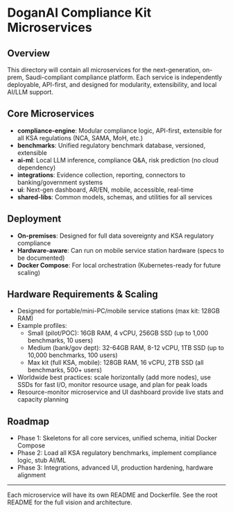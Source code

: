 # DoganAI Compliance Kit Microservices

## Overview
This directory will contain all microservices for the next-generation, on-prem, Saudi-compliant compliance platform. Each service is independently deployable, API-first, and designed for modularity, extensibility, and local AI/LLM support.

## Core Microservices
- **compliance-engine**: Modular compliance logic, API-first, extensible for all KSA regulations (NCA, SAMA, MoH, etc.)
- **benchmarks**: Unified regulatory benchmark database, versioned, extensible
- **ai-ml**: Local LLM inference, compliance Q&A, risk prediction (no cloud dependency)
- **integrations**: Evidence collection, reporting, connectors to banking/government systems
- **ui**: Next-gen dashboard, AR/EN, mobile, accessible, real-time
- **shared-libs**: Common models, schemas, and utilities for all services

## Deployment
- **On-premises**: Designed for full data sovereignty and KSA regulatory compliance
- **Hardware-aware**: Can run on mobile service station hardware (specs to be documented)
- **Docker Compose**: For local orchestration (Kubernetes-ready for future scaling)

## Hardware Requirements & Scaling
- Designed for portable/mini-PC/mobile service stations (max kit: 128GB RAM)
- Example profiles:
  - Small (pilot/POC): 16GB RAM, 4 vCPU, 256GB SSD (up to 1,000 benchmarks, 10 users)
  - Medium (bank/gov dept): 32-64GB RAM, 8-12 vCPU, 1TB SSD (up to 10,000 benchmarks, 100 users)
  - Max kit (full KSA, mobile): 128GB RAM, 16 vCPU, 2TB SSD (all benchmarks, 500+ users)
- Worldwide best practices: scale horizontally (add more nodes), use SSDs for fast I/O, monitor resource usage, and plan for peak loads
- Resource-monitor microservice and UI dashboard provide live stats and capacity planning

## Roadmap
- Phase 1: Skeletons for all core services, unified schema, initial Docker Compose
- Phase 2: Load all KSA regulatory benchmarks, implement compliance logic, stub AI/ML
- Phase 3: Integrations, advanced UI, production hardening, hardware alignment

---
Each microservice will have its own README and Dockerfile. See the root README for the full vision and architecture.

